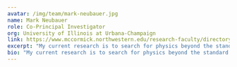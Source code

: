 ```yaml
---
avatar: /img/team/mark-neubauer.jpg
name: Mark Neubauer
role: Co-Principal Investigator
org: University of Illinois at Urbana-Champaign
link: https://www.mccormick.northwestern.edu/research-faculty/directory/profiles/ogrenci-seda.html
excerpt: "My current research is to search for physics beyond the standard model through a detailed study of high-energy proton-proton collisions at CERN’s Large Hadron Collider (LHC)."
bio: "My current research is to search for physics beyond the standard model through a detailed study of high-energy proton-proton collisions at CERN’s Large Hadron Collider (LHC). My research group searches for new physics using data from the ATLAS Experiment, with an emphasis on the Higgs boson as a sensitive tool for discovery and applications of machine learning to enhance our sensitivity to new physics. My group is also working to improve the experimental methods and apparatus in high-energy physics, including advancing scientific software and computing and developing fast electronics for highly-parallelized systems that track charged particles at the LHC. I also work to incorporate results and methods from my research at the intersection of AI/ML, physics, data science into the graduate and undergraduate curriculum at the University of Illinois, Urbana-Champaign by developing courses such as Machine Learning for Physics, Instrumentation Physics: Applications of Machine Learning, and Data Analysis for Physics."
---
```

